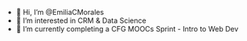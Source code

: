 - 👋 Hi, I’m @EmiliaCMorales
- 👀 I’m interested in CRM & Data Science
- 🌱 I’m currently completing a CFG MOOCs Sprint - Intro to Web Dev

<!---
EmiliaCMorales/EmiliaCMorales is a ✨ special ✨ repository because its `README.md` (this file) appears on your GitHub profile.
You can click the Preview link to take a look at your changes.
--->
